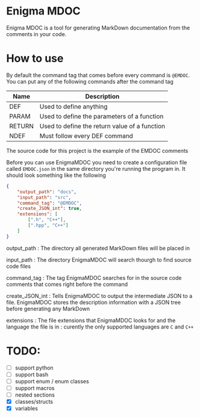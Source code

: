 # Enigma MDOC
Enigma MDOC is a tool for generating MarkDown documentation from the comments in your code.

# How to use
By default the command tag that comes before every command is `@EMDOC`.
You can put any of the following commands after the command tag

| Name   | Description                                     |
| ------ | ----------------------------------------------- |
| DEF    | Used to define anything                         |
| PARAM  | Used to define the parameters of a function     |
| RETURN | Used to define the return value of a function   |
| NDEF   | Must follow every DEF command                   |

The source code for this project is the example of the EMDOC comments

Before you can use EnigmaMDOC you need to create a configuration file called `EMDOC.json` in the same directory you're running the program in. It should look something like the following
```json
{
    "output_path": "docs",
    "input_path": "src",
    "command_tag": "@EMDOC",
    "create_JSON_int": true,
    "extensions": [
        [".h", "C++"],
        [".hpp", "C++"]
    ]
}
```
output_path
: The directory all generated MarkDown files will be placed in

input_path
: The directory EnigmaMDOC will search thourgh to find source code files

command_tag
: The tag EnigmaMDOC searches for in the source code comments that comes right before the command

create_JSON_int
: Tells EnigmaMDOC to output the intermediate JSON to a file. EnigmaMDOC stores the description information with a JSON tree before generating any MarkDown

extensions
: The file extensions that EnigmaMDOC looks for and the language the file is in
: curently the only supported languages are `C` and `C++`

# TODO:
- [ ] support python
- [ ] support bash
- [ ] support enum / enum classes
- [ ] support macros
- [ ] nested sections
- [x] classes/structs
- [x] variables